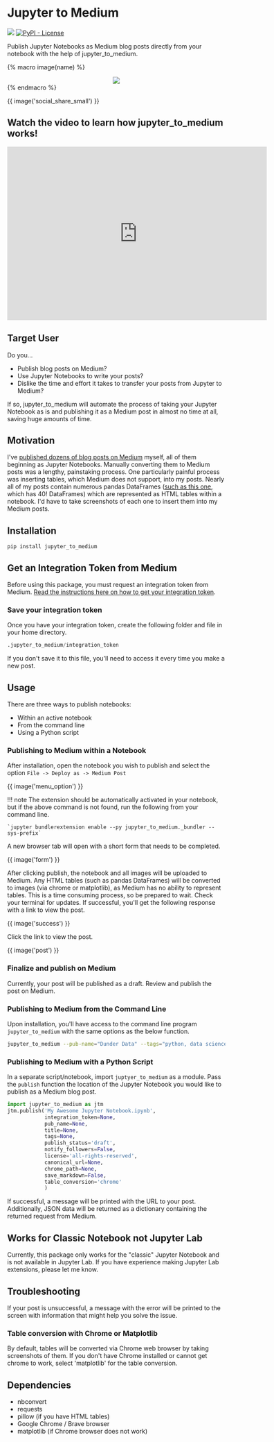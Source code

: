 # Jupyter to Medium

[![](https://img.shields.io/pypi/v/jupyter_to_medium)](https://pypi.org/project/jupyter_to_medium)
[![PyPI - License](https://img.shields.io/pypi/l/jupyter_to_medium)](LICENSE)

Publish Jupyter Notebooks as Medium blog posts directly from your notebook with the help of jupyter_to_medium.

{% macro image(name) %}
    <div style="text-align: center;">
        <img src="images/{{ name }}.png">
    </div>
{% endmacro %}

<div>{{ image('social_share_small') }}</div>

## Watch the video to learn how jupyter_to_medium works!

<iframe width="600" height="400" src="https://www.youtube.com/embed/lU9jogfXNqE" frameborder="0" allow="accelerometer; autoplay; encrypted-media; gyroscope; picture-in-picture" allowfullscreen></iframe>

## Target User

Do you...

* Publish blog posts on Medium?
* Use Jupyter Notebooks to write your posts?
* Dislike the time and effort it takes to transfer your posts from Jupyter to Medium?

If so, jupyter_to_medium will automate the process of taking your Jupyter Notebook as is and publishing it as a Medium post in almost no time at all, saving huge amounts of time.

## Motivation

I've [published dozens of blog posts on Medium][0] myself, all of them beginning as Jupyter Notebooks. Manually converting them to Medium posts was a lengthy, painstaking process. One particularly painful process was inserting tables, which Medium does not support, into my posts. Nearly all of my posts contain numerous pandas DataFrames ([such as this one][1], which has 40! DataFrames) which are represented as HTML tables within a notebook. I'd have to take screenshots of each one to insert them into my Medium posts.

[0]: http://medium.com/dunder-data
[1]: https://medium.com/dunder-data/selecting-subsets-of-data-in-pandas-6fcd0170be9c

## Installation

`pip install jupyter_to_medium`

## Get an Integration Token from Medium

Before using this package, you must request an integration token from Medium. [Read the instructions here on how to get your integration token](https://github.com/Medium/medium-api-docs).

### Save your integration token

Once you have your integration token, create the following folder and file in your home directory.

```python
.jupyter_to_medium/integration_token
```

If you don't save it to this file, you'll need to access it every time you make a new post.

## Usage

There are three ways to publish notebooks:

* Within an active notebook
* From the command line
* Using a Python script

### Publishing to Medium within a Notebook

After installation, open the notebook you wish to publish and select the option `File -> Deploy as -> Medium Post`

<div>{{ image('menu_option') }}</div>

!!! note
    The extension should be automatically activated in your notebook, but if the above command is not found, run the following from your command line.

    `jupyter bundlerextension enable --py jupyter_to_medium._bundler --sys-prefix`

A new browser tab will open with a short form that needs to be completed.

<div>{{ image('form') }}</div>


After clicking publish, the notebook and all images will be uploaded to Medium. Any HTML tables (such as pandas DataFrames) will be converted to images (via chrome or matplotlib), as Medium has no ability to represent tables. This is a time consuming process, so be prepared to wait. Check your terminal for updates. If successful, you'll get the following response with a link to view the post.

<div>{{ image('success') }}</div>

Click the link to view the post.

<div>{{ image('post') }}</div>

### Finalize and publish on Medium

Currently, your post will be published as a draft. Review and publish the post on Medium.

### Publishing to Medium from the Command Line

Upon installation, you'll have access to the command line program `jupyter_to_medium` with the same options as the below function.

```bash
jupyter_to_medium --pub-name="Dunder Data" --tags="python, data science" "My Awesome Blog Post.ipynb"
```

### Publishing to Medium with a Python Script

In a separate script/notebook, import `juptyer_to_medium` as a module. Pass the `publish` function the location of the Jupyter Notebook you would like to publish as a Medium blog post.

```python
import jupyter_to_medium as jtm
jtm.publish('My Awesome Jupyter Notebook.ipynb',
            integration_token=None,
            pub_name=None,
            title=None,
            tags=None,
            publish_status='draft',
            notify_followers=False,
            license='all-rights-reserved',
            canonical_url=None,
            chrome_path=None,
            save_markdown=False,
            table_conversion='chrome'
            )
```

If successful, a message will be printed with the URL to your post.  Additionally, JSON data will be returned as a dictionary containing the returned request from Medium.

## Works for Classic Notebook not Jupyter Lab

Currently, this package only works for the "classic" Jupyter Notebook and is not available in Jupyter Lab. If you have experience making Jupyter Lab extensions, please let me know.

## Troubleshooting

If your post is unsuccessful, a message with the error will be printed to the screen with information that might help you solve the issue.

### Table conversion with Chrome or Matplotlib

By default, tables will be converted via Chrome web browser by taking screenshots of them. If you don't have Chrome installed or cannot 
get chrome to work, select 'matplotlib' for the table conversion.

## Dependencies

* nbconvert
* requests
* pillow (if you have HTML tables)
* Google Chrome / Brave browser
* matplotlib (if Chrome browser does not work)
